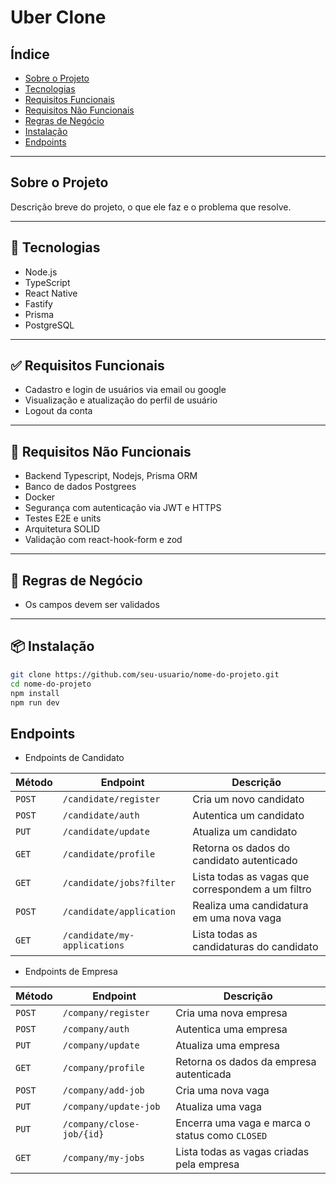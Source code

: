 # Uber Clone

## Índice
- [Sobre o Projeto](#sobre-o-projeto)
- [Tecnologias](#tecnologias)
- [Requisitos Funcionais](#requisitos-funcionais)
- [Requisitos Não Funcionais](#requisitos-nao-funcionais)
- [Regras de Negócio](#regras-de-negocio)
- [Instalação](#instalacao)
- [Endpoints](#endpoints)

---

## Sobre o Projeto

Descrição breve do projeto, o que ele faz e o problema que resolve.

---

## 🚀 Tecnologias

- Node.js
- TypeScript
- React Native
- Fastify
- Prisma
- PostgreSQL

---

## ✅ Requisitos Funcionais

- Cadastro e login de usuários via email ou google
- Visualização e atualização do perfil de usuário
- Logout da conta

---

## 🚫 Requisitos Não Funcionais

- Backend Typescript, Nodejs, Prisma ORM
- Banco de dados Postgrees
- Docker
- Segurança com autenticação via JWT e HTTPS
- Testes E2E e units
- Arquitetura SOLID
- Validação com react-hook-form e zod

---

## 📜 Regras de Negócio

- Os campos devem ser validados

---

## 📦 Instalação

```bash
git clone https://github.com/seu-usuario/nome-do-projeto.git
cd nome-do-projeto
npm install
npm run dev
```

## Endpoints
- Endpoints de Candidato

| Método   | Endpoint                     | Descrição                                         |
|----------|------------------------------|---------------------------------------------------|
| `POST`   | `/candidate/register`        | Cria um novo candidato                            |
| `POST`   | `/candidate/auth`            | Autentica um candidato                            |
| `PUT`    | `/candidate/update`          | Atualiza um candidato                             |
| `GET`    | `/candidate/profile`         | Retorna os dados do candidato autenticado         |
| `GET`    | `/candidate/jobs?filter`     | Lista todas as vagas que correspondem a um filtro |
| `POST`   | `/candidate/application`     | Realiza uma candidatura em uma nova vaga          |
| `GET`    | `/candidate/my-applications` | Lista todas as candidaturas do candidato          |

- Endpoints de Empresa

| Método   | Endpoint                     | Descrição                                         |
|----------|------------------------------|---------------------------------------------------|
| `POST`   | `/company/register`          | Cria uma nova empresa                             |
| `POST`   | `/company/auth`              | Autentica uma empresa                             |
| `PUT`    | `/company/update`            | Atualiza uma empresa                              |
| `GET`    | `/company/profile`           | Retorna os dados da empresa autenticada           |
| `POST`   | `/company/add-job`           | Cria uma nova vaga                                |
| `PUT`    | `/company/update-job`        | Atualiza uma vaga                                 |
| `PUT`    | `/company/close-job/{id}`    | Encerra uma vaga e marca o status como `CLOSED`   |
| `GET`    | `/company/my-jobs`           | Lista todas as vagas criadas pela empresa         |